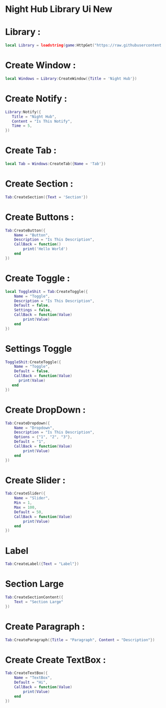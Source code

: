 # Night Hub Library Ui New

# Library :
```lua
local Library = loadstring(game:HttpGet("https://raw.githubusercontent.com/SourceFullNightHub/ewihwg/main/l"))()
```

# Create Window :
```lua
local Windows = Library:CreateWindow({Title = 'Night Hub'})
```
# Create Notify :
```lua
Library:Notify({
   Title = "Night Hub",
   Content = "Is This Notify",
   Time = 5,
}) 
```

# Create Tab :
```lua
local Tab = Windows:CreateTab({Name = 'Tab'})
```

# Create Section :
```lua
Tab:CreateSection({Text = 'Section'})
```

# Create Buttons :
```lua
Tab:CreateButton({
    Name = "Button",
    Description = "Is This Description",
    CallBack = function()
        print('Hello World')
    end
})
```

# Create Toggle :
```lua
local ToggleShit = Tab:CreateToggle({
    Name = "Toggle",
    Description = "Is This Description",
    Default = false,
    Settings = false,
    CallBack = function(Value)
        print(Value)
    end
})
```

# Settings Toggle
```lua
ToggleShit:CreateToggle({
    Name = "Toggle",
    Default = false,
    CallBack = function(Value)
      print(Value)
   end
})
```
# Create DropDown :
```lua
Tab:CreateDropdown({
    Name = "Dropdown",
    Description = "Is This Description",
    Options = {"1", "2", "3"},
    Default = "1",
    CallBack = function(Value)
        print(Value)
    end
})
```

# Create Slider :
```lua
Tab:CreateSlider({
    Name = "Slider",
    Min = 1,
    Max = 100,
    Default = 50,
    CallBack = function(Value)
        print(Value)
    end
})
```
# Label
```lua
Tab:CreateLabel({Text = "Label"})
```
# Section Large
```lua
Tab:CreateSectionContent({
    Text = "Section Large"
})
```
# Create Paragraph :
```lua
Tab:CreateParagraph({Title = "Paragraph", Content = "Description"})
```

# Create Create TextBox :
```lua
Tab:CreateTextBox({
    Name = "TextBox",
    Default = "Hi",
    CallBack = function(Value)
        print(Value)
    end
})
```
